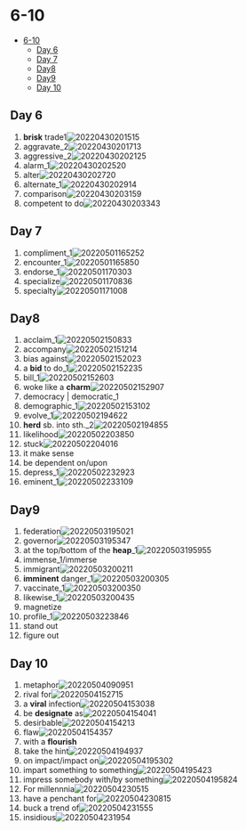 # 6-10

- [6-10](#6-10)
  - [Day 6](#day-6)
  - [Day 7](#day-7)
  - [Day8](#day8)
  - [Day9](#day9)
  - [Day 10](#day-10)

## Day 6

1. **brisk** trade1![20220430201515](https://raw.githubusercontent.com/Logible/Image/main/note_image/20220430201515.png)
2. aggravate_2![20220430201713](https://raw.githubusercontent.com/Logible/Image/main/note_image/20220430201713.png)
3. aggressive_2![20220430202125](https://raw.githubusercontent.com/Logible/Image/main/note_image/20220430202125.png)
4. alarm_1![20220430202520](https://raw.githubusercontent.com/Logible/Image/main/note_image/20220430202520.png)
5. alter![20220430202720](https://raw.githubusercontent.com/Logible/Image/main/note_image/20220430202720.png)
6. alternate_1![20220430202914](https://raw.githubusercontent.com/Logible/Image/main/note_image/20220430202914.png)
7. comparison![20220430203159](https://raw.githubusercontent.com/Logible/Image/main/note_image/20220430203159.png)
8. competent to do![20220430203343](https://raw.githubusercontent.com/Logible/Image/main/note_image/20220430203343.png)

## Day 7

1. compliment_1![20220501165252](https://raw.githubusercontent.com/Logible/Image/main/note_image/20220501165252.png)
2. encounter_1![20220501165850](https://raw.githubusercontent.com/Logible/Image/main/note_image/20220501165850.png)
3. endorse_1![20220501170303](https://raw.githubusercontent.com/Logible/Image/main/note_image/20220501170303.png)
4. specialize![20220501170836](https://raw.githubusercontent.com/Logible/Image/main/note_image/20220501170836.png)
5. specialty![20220501171008](https://raw.githubusercontent.com/Logible/Image/main/note_image/20220501171008.png)

## Day8

1. acclaim_1![20220502150833](https://raw.githubusercontent.com/Logible/Image/main/note_image/20220502150833.png)
2. accompany![20220502151214](https://raw.githubusercontent.com/Logible/Image/main/note_image/20220502151214.png)
3. bias against![20220502152023](https://raw.githubusercontent.com/Logible/Image/main/note_image/20220502152023.png)
4. a **bid** to do_1![20220502152235](https://raw.githubusercontent.com/Logible/Image/main/note_image/20220502152235.png)
5. bill_1![20220502152603](https://raw.githubusercontent.com/Logible/Image/main/note_image/20220502152603.png)
6. woke like a **charm**![20220502152907](https://raw.githubusercontent.com/Logible/Image/main/note_image/20220502152907.png)
7. democracy | democratic_1
8. demographic_1![20220502153102](https://raw.githubusercontent.com/Logible/Image/main/note_image/20220502153102.png)
9. evolve_1![20220502194622](https://raw.githubusercontent.com/Logible/Image/main/note_image/20220502194622.png)
10. **herd** sb. into sth._2![20220502194855](https://raw.githubusercontent.com/Logible/Image/main/note_image/20220502194855.png)
11. likelihood![20220502203850](https://raw.githubusercontent.com/Logible/Image/main/note_image/20220502203850.png)
12. stuck![20220502204016](https://raw.githubusercontent.com/Logible/Image/main/note_image/20220502204016.png)
13. it make sense
14. be dependent on/upon
15. depress_1![20220502232923](https://raw.githubusercontent.com/Logible/Image/main/note_image/20220502232923.png)
16. eminent_1![20220502233109](https://raw.githubusercontent.com/Logible/Image/main/note_image/20220502233109.png)

## Day9

1. federation![20220503195021](https://raw.githubusercontent.com/Logible/Image/main/note_image/20220503195021.png)
2. governor![20220503195347](https://raw.githubusercontent.com/Logible/Image/main/note_image/20220503195347.png)
3. at the top/bottom of the **heap**_1![20220503195955](https://raw.githubusercontent.com/Logible/Image/main/note_image/20220503195955.png)
4. immense_1/immerse
5. immigrant![20220503200211](https://raw.githubusercontent.com/Logible/Image/main/note_image/20220503200211.png)
6. **imminent** danger_1![20220503200305](https://raw.githubusercontent.com/Logible/Image/main/note_image/20220503200305.png)
7. vaccinate_1![20220503200350](https://raw.githubusercontent.com/Logible/Image/main/note_image/20220503200350.png)
8. likewise_1![20220503200435](https://raw.githubusercontent.com/Logible/Image/main/note_image/20220503200435.png)
9. magnetize
10. profile_1![20220503223846](https://raw.githubusercontent.com/Logible/Image/main/note_image/20220503223846.png)
11. stand out
12. figure out

## Day 10

1. metaphor![20220504090951](https://raw.githubusercontent.com/Logible/Image/main/note_image/20220504090951.png)
2. rival for![20220504152715](https://raw.githubusercontent.com/Logible/Image/main/note_image/20220504152715.png)
3. a **viral** infection![20220504153038](https://raw.githubusercontent.com/Logible/Image/main/note_image/20220504153038.png)
4. be **designate** as![20220504154041](https://raw.githubusercontent.com/Logible/Image/main/note_image/20220504154041.png)
5. desirbable![20220504154213](https://raw.githubusercontent.com/Logible/Image/main/note_image/20220504154213.png)
6. flaw![20220504154357](https://raw.githubusercontent.com/Logible/Image/main/note_image/20220504154357.png)
7. with a **flourish**
8. take the hint![20220504194937](https://raw.githubusercontent.com/Logible/Image/main/note_image/20220504194937.png)
9. on impact/impact on![20220504195302](https://raw.githubusercontent.com/Logible/Image/main/note_image/20220504195302.png)
10. impart something to something![20220504195423](https://raw.githubusercontent.com/Logible/Image/main/note_image/20220504195423.png)
11. impress somebody with/by something![20220504195824](https://raw.githubusercontent.com/Logible/Image/main/note_image/20220504195824.png)
12. For millennnia![20220504230515](https://raw.githubusercontent.com/Logible/Image/main/note_image/20220504230515.png)
13. have a penchant for![20220504230815](https://raw.githubusercontent.com/Logible/Image/main/note_image/20220504230815.png)
14. buck a trend of![20220504231555](https://raw.githubusercontent.com/Logible/Image/main/note_image/20220504231555.png)
15. insidious![20220504231954](https://raw.githubusercontent.com/Logible/Image/main/note_image/20220504231954.png)
